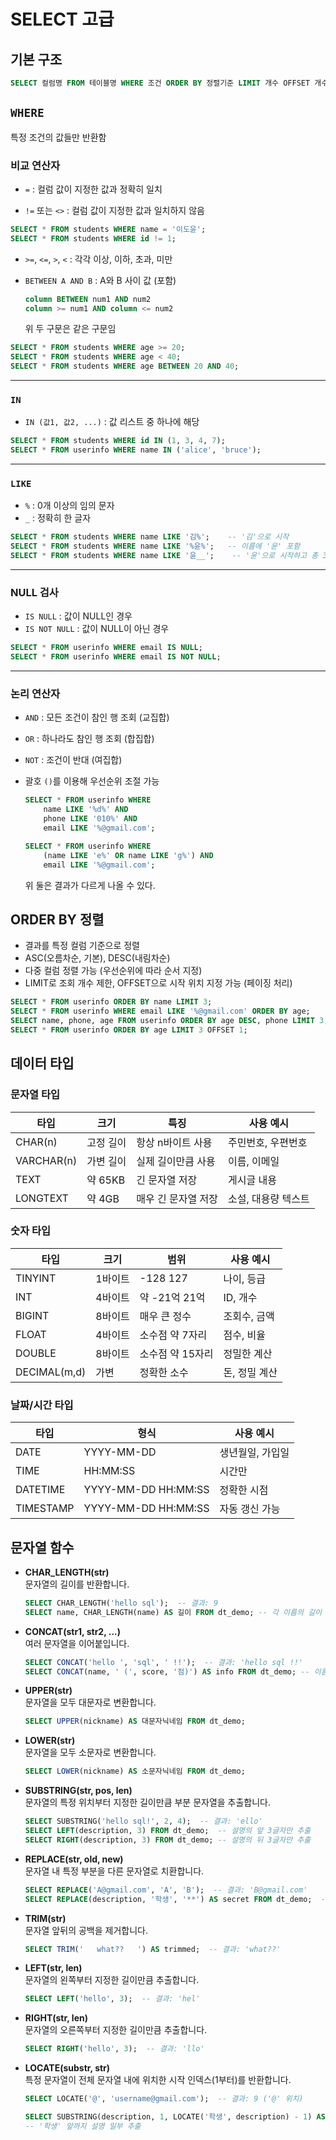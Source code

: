 # SELECT 고급

## 기본 구조

```sql
SELECT 컬럼명 FROM 테이블명 WHERE 조건 ORDER BY 정렬기준 LIMIT 개수 OFFSET 개수;
```

## `WHERE` 

특정 조건의 값들만 반환함



### 비교 연산자

- `=` : 컬럼 값이 지정한 값과 정확히 일치  

- `!=` 또는 `<>` : 컬럼 값이 지정한 값과 일치하지 않음  

```sql
SELECT * FROM students WHERE name = '이도윤';
SELECT * FROM students WHERE id != 1;
```

- `>=`, `<=`, `>`, `<` : 각각 이상, 이하, 초과, 미만 

- `BETWEEN A AND B` : A와 B 사이 값 (포함)  
    ```sql
    column BETWEEN num1 AND num2
    column >= num1 AND column <= num2
    ```
    위 두 구문은 같은 구문임

```sql
SELECT * FROM students WHERE age >= 20;
SELECT * FROM students WHERE age < 40;
SELECT * FROM students WHERE age BETWEEN 20 AND 40;
```


---

### `IN`

- `IN (값1, 값2, ...)` : 값 리스트 중 하나에 해당  

```sql
SELECT * FROM students WHERE id IN (1, 3, 4, 7);
SELECT * FROM userinfo WHERE name IN ('alice', 'bruce');
```


---

### `LIKE`

- `%` : 0개 이상의 임의 문자  
- `_` : 정확히 한 글자  

```sql
SELECT * FROM students WHERE name LIKE '김%';    -- '김'으로 시작  
SELECT * FROM students WHERE name LIKE '%윤%';   -- 이름에 '윤' 포함  
SELECT * FROM students WHERE name LIKE '윤__';    -- '윤'으로 시작하고 총 3글자  
```

---

### NULL 검사

- `IS NULL` : 값이 NULL인 경우  
- `IS NOT NULL` : 값이 NULL이 아닌 경우  

```sql
SELECT * FROM userinfo WHERE email IS NULL;
SELECT * FROM userinfo WHERE email IS NOT NULL;
```

---

### 논리 연산자

- `AND` : 모든 조건이 참인 행 조회 (교집합)  
- `OR` : 하나라도 참인 행 조회 (합집합)  
- `NOT` : 조건이 반대 (여집합)
- 괄호 `()`를 이용해 우선순위 조절 가능  

    ```sql
    SELECT * FROM userinfo WHERE
        name LIKE '%d%' AND 
        phone LIKE '010%' AND 
        email LIKE '%@gmail.com';

    SELECT * FROM userinfo WHERE 
        (name LIKE 'e%' OR name LIKE 'g%') AND 
        email LIKE '%@gmail.com';
    ```

    위 둘은 결과가 다르게 나올 수 있다.

## ORDER BY 정렬

- 결과를 특정 컬럼 기준으로 정렬  
- ASC(오름차순, 기본), DESC(내림차순)  
- 다중 컬럼 정렬 가능 (우선순위에 따라 순서 지정)  
- LIMIT로 조회 개수 제한, OFFSET으로 시작 위치 지정 가능 (페이징 처리)

```sql
SELECT * FROM userinfo ORDER BY name LIMIT 3;
SELECT * FROM userinfo WHERE email LIKE '%@gmail.com' ORDER BY age;
SELECT name, phone, age FROM userinfo ORDER BY age DESC, phone LIMIT 3;
SELECT * FROM userinfo ORDER BY age LIMIT 3 OFFSET 1;
```

## 데이터 타입

### 문자열 타입

| 타입       | 크기       | 특징                | 사용 예시           |
|------------|------------|---------------------|---------------------|
| CHAR(n)    | 고정 길이  | 항상 n바이트 사용   | 주민번호, 우편번호   |
| VARCHAR(n) | 가변 길이  | 실제 길이만큼 사용  | 이름, 이메일         |
| TEXT       | 약 65KB    | 긴 문자열 저장      | 게시글 내용         |
| LONGTEXT   | 약 4GB     | 매우 긴 문자열 저장 | 소설, 대용량 텍스트 |

### 숫자 타입

| 타입         | 크기    | 범위                | 사용 예시        |
|--------------|---------|---------------------|-----------------|
| TINYINT      | 1바이트 | -128  127          | 나이, 등급       |
| INT          | 4바이트 | 약 -21억  21억     | ID, 개수         |
| BIGINT       | 8바이트 | 매우 큰 정수        | 조회수, 금액     |
| FLOAT        | 4바이트 | 소수점 약 7자리     | 점수, 비율       |
| DOUBLE       | 8바이트 | 소수점 약 15자리    | 정밀한 계산      |
| DECIMAL(m,d) | 가변    | 정확한 소수          | 돈, 정밀 계산    |

### 날짜/시간 타입

| 타입       | 형식                 | 사용 예시          |
|------------|----------------------|--------------------|
| DATE       | YYYY-MM-DD           | 생년월일, 가입일   |
| TIME       | HH:MM:SS             | 시간만             |
| DATETIME   | YYYY-MM-DD HH:MM:SS  | 정확한 시점        |
| TIMESTAMP  | YYYY-MM-DD HH:MM:SS  | 자동 갱신 가능     |


##  문자열 함수

- **CHAR_LENGTH(str)**  
  문자열의 길이를 반환합니다.  
  ```sql
  SELECT CHAR_LENGTH('hello sql');  -- 결과: 9
  SELECT name, CHAR_LENGTH(name) AS 길이 FROM dt_demo; -- 각 이름의 길이 조회
  ```

- **CONCAT(str1, str2, ...)**  
  여러 문자열을 이어붙입니다.  
  ```sql
  SELECT CONCAT('hello ', 'sql', ' !!');  -- 결과: 'hello sql !!'
  SELECT CONCAT(name, ' (', score, '점)') AS info FROM dt_demo; -- 이름과 점수 합쳐서 출력
  ```

- **UPPER(str)**  
  문자열을 모두 대문자로 변환합니다.  
  ```sql
  SELECT UPPER(nickname) AS 대문자닉네임 FROM dt_demo;
  ```

- **LOWER(str)**  
  문자열을 모두 소문자로 변환합니다.  
  ```sql
  SELECT LOWER(nickname) AS 소문자닉네임 FROM dt_demo;
  ```

- **SUBSTRING(str, pos, len)**  
  문자열의 특정 위치부터 지정한 길이만큼 부분 문자열을 추출합니다.  
  ```sql
  SELECT SUBSTRING('hello sql!', 2, 4);  -- 결과: 'ello'
  SELECT LEFT(description, 3) FROM dt_demo;  -- 설명의 앞 3글자만 추출
  SELECT RIGHT(description, 3) FROM dt_demo; -- 설명의 뒤 3글자만 추출
  ```

- **REPLACE(str, old, new)**  
  문자열 내 특정 부분을 다른 문자열로 치환합니다.  
  ```sql
  SELECT REPLACE('A@gmail.com', 'A', 'B');  -- 결과: 'B@gmail.com'
  SELECT REPLACE(description, '학생', '**') AS secret FROM dt_demo;  -- '학생'을 '**'로 대체
  ```

- **TRIM(str)**  
  문자열 앞뒤의 공백을 제거합니다.  
  ```sql
  SELECT TRIM('   what??   ') AS trimmed;  -- 결과: 'what??'
  ```

- **LEFT(str, len)**  
  문자열의 왼쪽부터 지정한 길이만큼 추출합니다.  
  ```sql
  SELECT LEFT('hello', 3);  -- 결과: 'hel'
  ```

- **RIGHT(str, len)**  
  문자열의 오른쪽부터 지정한 길이만큼 추출합니다.  
  ```sql
  SELECT RIGHT('hello', 3);  -- 결과: 'llo'
  ```

- **LOCATE(substr, str)**  
  특정 문자열이 전체 문자열 내에 위치한 시작 인덱스(1부터)를 반환합니다.  
  ```sql
  SELECT LOCATE('@', 'username@gmail.com');  -- 결과: 9 ('@' 위치)
  
  SELECT SUBSTRING(description, 1, LOCATE('학생', description) - 1) AS 학생전설명 FROM dt_demo;
  -- '학생' 앞까지 설명 일부 추출
  ```
